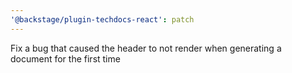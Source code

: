 ```yaml
---
'@backstage/plugin-techdocs-react': patch
---
```


Fix a bug that caused the header to not render when generating a document for the first time
